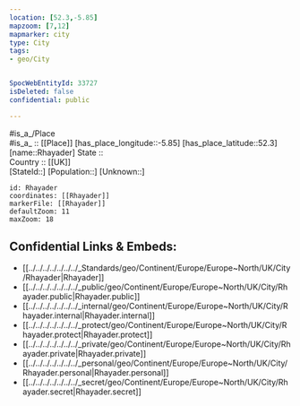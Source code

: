 ```yaml
---
location: [52.3,-5.85] 
mapzoom: [7,12] 
mapmarker: city 
type: City
tags:
- geo/City


SpocWebEntityId: 33727
isDeleted: false
confidential: public

---
```

#is_a_/Place  
#is_a_ :: [[Place]] 
[has_place_longitude::-5.85] 
[has_place_latitude::52.3] 
[name::Rhayader] 
State ::  
Country :: [[UK]]  
[StateId::] 
[Population::] 
[Unknown::] 


```leaflet
id: Rhayader
coordinates: [[Rhayader]] 
markerFile: [[Rhayader]] 
defaultZoom: 11 
maxZoom: 18
```


## Confidential Links & Embeds: 
- [[../../../../../../../_Standards/geo/Continent/Europe/Europe~North/UK/City/Rhayader|Rhayader]] 
- [[../../../../../../../_public/geo/Continent/Europe/Europe~North/UK/City/Rhayader.public|Rhayader.public]] 
- [[../../../../../../../_internal/geo/Continent/Europe/Europe~North/UK/City/Rhayader.internal|Rhayader.internal]] 
- [[../../../../../../../_protect/geo/Continent/Europe/Europe~North/UK/City/Rhayader.protect|Rhayader.protect]] 
- [[../../../../../../../_private/geo/Continent/Europe/Europe~North/UK/City/Rhayader.private|Rhayader.private]] 
- [[../../../../../../../_personal/geo/Continent/Europe/Europe~North/UK/City/Rhayader.personal|Rhayader.personal]] 
- [[../../../../../../../_secret/geo/Continent/Europe/Europe~North/UK/City/Rhayader.secret|Rhayader.secret]] 
